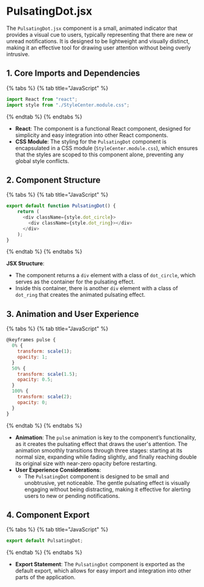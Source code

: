 # PulsatingDot.jsx

The `PulsatingDot.jsx` component is a small, animated indicator that provides a visual cue to users, typically representing that there are new or unread notifications. It is designed to be lightweight and visually distinct, making it an effective tool for drawing user attention without being overly intrusive.

## 1. **Core Imports and Dependencies**

{% tabs %}
{% tab title="JavaScript" %}
```javascript
import React from "react";
import style from "./StyleCenter.module.css";
```
{% endtab %}
{% endtabs %}

* **React**: The component is a functional React component, designed for simplicity and easy integration into other React components.
* **CSS Module**: The styling for the `PulsatingDot` component is encapsulated in a CSS module (`StyleCenter.module.css`), which ensures that the styles are scoped to this component alone, preventing any global style conflicts.

## 2. **Component Structure**

{% tabs %}
{% tab title="JavaScript" %}
```javascript
export default function PulsatingDot() {
    return (
      <div className={style.dot_circle}>
        <div className={style.dot_ring}></div>
      </div>
    );
}
```
{% endtab %}
{% endtabs %}

**JSX Structure**:

* The component returns a `div` element with a class of `dot_circle`, which serves as the container for the pulsating effect.
* Inside this container, there is another `div` element with a class of `dot_ring` that creates the animated pulsating effect.

## 3. **Animation and User Experience**

{% tabs %}
{% tab title="JavaScript" %}
```javascript
@keyframes pulse {
  0% {
    transform: scale(1);
    opacity: 1;
  }
  50% {
    transform: scale(1.5);
    opacity: 0.5;
  }
  100% {
    transform: scale(2);
    opacity: 0;
  }
}
```
{% endtab %}
{% endtabs %}

* **Animation**: The `pulse` animation is key to the component’s functionality, as it creates the pulsating effect that draws the user's attention. The animation smoothly transitions through three stages: starting at its normal size, expanding while fading slightly, and finally reaching double its original size with near-zero opacity before restarting.
* **User Experience Considerations**:
  * The `PulsatingDot` component is designed to be small and unobtrusive, yet noticeable. The gentle pulsating effect is visually engaging without being distracting, making it effective for alerting users to new or pending notifications.

## 4. **Component Export**

{% tabs %}
{% tab title="JavaScript" %}
```javascript
export default PulsatingDot;
```
{% endtab %}
{% endtabs %}

* **Export Statement**: The `PulsatingDot` component is exported as the default export, which allows for easy import and integration into other parts of the application.
